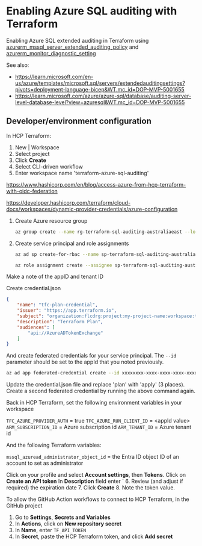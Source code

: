 # Enabling Azure SQL auditing with Terraform

Enabling Azure SQL extended auditing in Terraform using [azurerm_mssql_server_extended_auditing_policy](https://registry.terraform.io/providers/hashicorp/azurerm/latest/docs/resources/mssql_server_extended_auditing_policy) and [azurerm_monitor_diagnostic_setting](https://registry.terraform.io/providers/hashicorp/azurerm/latest/docs/resources/monitor_diagnostic_setting)

See also:

- <https://learn.microsoft.com/en-us/azure/templates/microsoft.sql/servers/extendedauditingsettings?pivots=deployment-language-bicep&WT.mc_id=DOP-MVP-5001655>
- <https://learn.microsoft.com/azure/azure-sql/database/auditing-server-level-database-level?view=azuresql&WT.mc_id=DOP-MVP-5001655>

## Developer/environment configuration

In HCP Terraform:

1. New | Workspace
2. Select project
3. Click **Create**
4. Select CLI-driven workflow
5. Enter workspace name 'terraform-azure-sql-auditing'

<https://www.hashicorp.com/en/blog/access-azure-from-hcp-terraform-with-oidc-federation>

<https://developer.hashicorp.com/terraform/cloud-docs/workspaces/dynamic-provider-credentials/azure-configuration>

1. Create Azure resource group

    ```bash
    az group create --name rg-terraform-sql-auditing-australiaeast --location australiaeast
    ```

2. Create service principal and role assignments

    ```bash
    az ad sp create-for-rbac --name sp-terraform-sql-auditing-australiaeast --role Contributor --scopes /subscriptions/00000000-0000-0000-0000-000000000000/resourceGroups/rg-terraform-sql-auditing-australiaeast

    az role assignment create --assignee sp-terraform-sql-auditing-australiaeast --role " Role Based Access Control Administrator" --scope /subscriptions/00000000-0000-0000-0000-000000000000/resourceGroups/rg-terraform-sql-auditing-australiaeast
    ```

Make a note of the appID and tenant ID

Create credential.json

```json
{
    "name": "tfc-plan-credential",
    "issuer": "https://app.terraform.io",
    "subject": "organization:flcdrg:project:my-project-name:workspace:terraform-azure-sql-auditing:run_phase:plan",
    "description": "Terraform Plan",
    "audiences": [
        "api://AzureADTokenExchange"
    ]
}
```

And create federated credentials for your service principal. The `--id` parameter should be set to the appId that you noted previously.

```bash
az ad app federated-credential create --id xxxxxxxx-xxxx-xxxx-xxxx-xxxxxxxxxxxx --parameters credential.json
```

Update the credential.json file and replace 'plan' with 'apply' (3 places). Create a second federated credential by running the above command again.

Back in HCP Terraform, set the following environment variables in your workspace

`TFC_AZURE_PROVIDER_AUTH` = true
`TFC_AZURE_RUN_CLIENT_ID` = \<appId value\>
`ARM_SUBSCRIPTION_ID` = Azure subscription id
`ARM_TENANT_ID` = Azure tenant id

And the following Terraform variables:

`mssql_azuread_administrator_object_id` = the Entra ID object ID of an account to set as administrator

Click on your profile and select **Account settings**, then **Tokens**.
Click on **Create an API token**
In **Description** field enter `
6. Review (and adjust if required) the expiration date
7. Click **Create**
8. Note the token value.

To allow the GitHub Action workflows to connect to HCP Terraform, in the GitHub project

1. Go to **Settings**, **Secrets and Variables**
2. In **Actions**, click on **New repository secret**
3. In **Name**, enter `TF_API_TOKEN`
4. In **Secret**, paste the HCP Terraform token, and click **Add secret**
